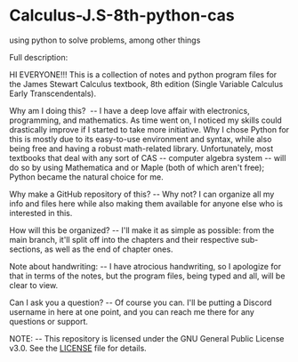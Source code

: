 # Calculus-J.S-8th-python-cas
using python to solve problems, among other things 


Full description:

HI EVERYONE!!! This is a collection of notes and python program files for the James Stewart Calculus textbook, 8th edition (Single Variable Calculus Early Transcendentals).

Why am I doing this? 
-- I have a deep love affair with electronics, programming, and mathematics. As time went on, I noticed my skills could drastically improve if I started to take more initiative. Why I chose Python for this is mostly due to its easy-to-use environment and syntax, while also being free and having a robust math-related library. Unfortunately, most textbooks that deal with any sort of CAS -- computer algebra system -- will do so by using Mathematica and or Maple (both of which aren't free); Python became the natural choice for me. 

Why make a GitHub repository of this?
-- Why not? I can organize all my info and files here while also making them available for anyone else who is interested in this. 

How will this be organized?
-- I'll make it as simple as possible: from the main branch, it'll split off into the chapters and their respective sub-sections, as well as the end of chapter ones.

Note about handwriting:
-- I have atrocious handwriting, so I apologize for that in terms of the notes, but the program files, being typed and all, will be clear to view. 

Can I ask you a question?
-- Of course you can. I'll be putting a Discord username in here at one point, and you can reach me there for any questions or support. 

NOTE:
-- This repository is licensed under the GNU General Public License v3.0. See the [LICENSE](LICENSE) file for details.
